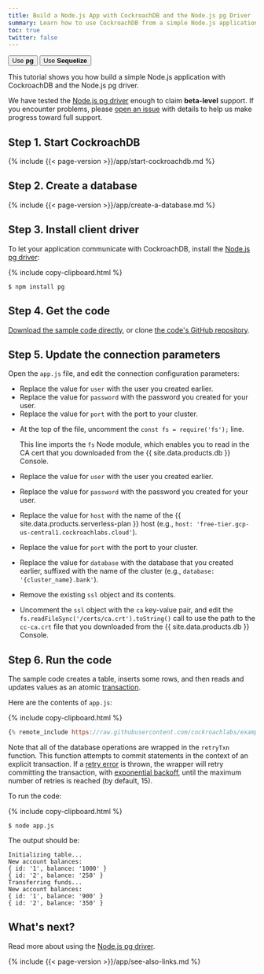 ```yaml
---
title: Build a Node.js App with CockroachDB and the Node.js pg Driver
summary: Learn how to use CockroachDB from a simple Node.js application with the Node.js pg driver.
toc: true
twitter: false
---
```


<div class="filters filters-big clearfix">
    <a href="build-a-nodejs-app-with-cockroachdb.html"><button class="filter-button current">Use <strong>pg</strong></button></a>
    <a href="build-a-nodejs-app-with-cockroachdb-sequelize.html"><button class="filter-button">Use <strong>Sequelize</strong></button></a>
</div>

This tutorial shows you how build a simple Node.js application with CockroachDB and the Node.js pg driver.

We have tested the [Node.js pg driver](https://www.npmjs.com/package/pg) enough to claim **beta-level** support. If you encounter problems, please [open an issue](https://github.com/cockroachdb/cockroach/issues/new) with details to help us make progress toward full support.

## Step 1. Start CockroachDB

{% include {{< page-version >}}/app/start-cockroachdb.md %}

## Step 2. Create a database

{% include {{< page-version >}}/app/create-a-database.md %}

## Step 3. Install client driver

To let your application communicate with CockroachDB, install the [Node.js pg driver](https://www.npmjs.com/package/pg):

{% include copy-clipboard.html %}
~~~ shell
$ npm install pg
~~~

## Step 4. Get the code

<a href="https://raw.githubusercontent.com/cockroachlabs/example-app-node-postgres/main/app.js">Download the sample code directly</a>, or clone [the code's GitHub repository](https://github.com/cockroachlabs/example-app-node-postgres).

## Step 5. Update the connection parameters

Open the `app.js` file, and edit the connection configuration parameters:

<section class="filter-content" markdown="1" data-scope="local">

- Replace the value for `user` with the user you created earlier.
- Replace the value for `password` with the password you created for your user.
- Replace the value for `port` with the port to your cluster.

</section>

<section class="filter-content" markdown="1" data-scope="cockroachcloud">

- At the top of the file, uncomment the `const fs = require('fs');` line.

    This line imports the `fs` Node module, which enables you to read in the CA cert that you downloaded from the {{ site.data.products.db }} Console.
- Replace the value for `user` with the user you created earlier.
- Replace the value for `password` with the password you created for your user.
- Replace the value for `host` with the name of the {{ site.data.products.serverless-plan }} host (e.g., `host: 'free-tier.gcp-us-central1.cockroachlabs.cloud'`).
- Replace the value for `port` with the port to your cluster.
- Replace the value for `database` with the database that you created earlier, suffixed with the name of the cluster (e.g., `database: '{cluster_name}.bank'`).
- Remove the existing `ssl` object and its contents.
- Uncomment the `ssl` object with the `ca` key-value pair, and edit the `fs.readFileSync('/certs/ca.crt').toString()` call to use the path to the `cc-ca.crt` file that you downloaded from the {{ site.data.products.db }} Console.

</section>

## Step 6. Run the code

The sample code creates a table, inserts some rows, and then reads and updates values as an atomic [transaction](transactions.html).

Here are the contents of `app.js`:

{% include copy-clipboard.html %}
~~~ js
{% remote_include https://raw.githubusercontent.com/cockroachlabs/example-app-node-postgres/main/app.js %}
~~~

Note that all of the database operations are wrapped in the `retryTxn` function. This function attempts to commit statements in the context of an explicit transaction. If a [retry error](transaction-retry-error-reference.html) is thrown, the wrapper will retry committing the transaction, with [exponential backoff](https://en.wikipedia.org/wiki/Exponential_backoff), until the maximum number of retries is reached (by default, 15).

To run the code:

{% include copy-clipboard.html %}
~~~ shell
$ node app.js
~~~

The output should be:

~~~
Initializing table...
New account balances:
{ id: '1', balance: '1000' }
{ id: '2', balance: '250' }
Transferring funds...
New account balances:
{ id: '1', balance: '900' }
{ id: '2', balance: '350' }
~~~

## What's next?

Read more about using the [Node.js pg driver](https://www.npmjs.com/package/pg).

{% include {{< page-version >}}/app/see-also-links.md %}
